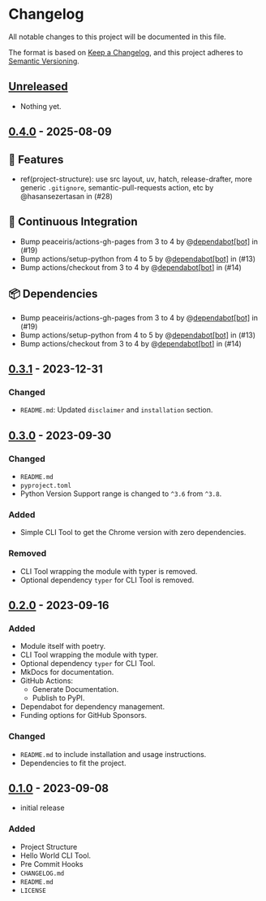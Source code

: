 # Changelog

All notable changes to this project will be documented in this file.

The format is based on [Keep a Changelog], and this project adheres to [Semantic Versioning].

## [Unreleased]

- Nothing yet.

## [0.4.0] - 2025-08-09

## :rocket: Features

- ref(project-structure): use src layout, uv, hatch, release-drafter, more generic `.gitignore`, semantic-pull-requests action, etc by @hasansezertasan in (#28)

## :construction_worker: Continuous Integration

- Bump peaceiris/actions-gh-pages from 3 to 4 by @[dependabot[bot]](https://github.com/apps/dependabot) in (#19)
- Bump actions/setup-python from 4 to 5 by @[dependabot[bot]](https://github.com/apps/dependabot) in (#13)
- Bump actions/checkout from 3 to 4 by @[dependabot[bot]](https://github.com/apps/dependabot) in (#14)

## :package: Dependencies

- Bump peaceiris/actions-gh-pages from 3 to 4 by @[dependabot[bot]](https://github.com/apps/dependabot) in (#19)
- Bump actions/setup-python from 4 to 5 by @[dependabot[bot]](https://github.com/apps/dependabot) in (#13)
- Bump actions/checkout from 3 to 4 by @[dependabot[bot]](https://github.com/apps/dependabot) in (#14)

## [0.3.1] - 2023-12-31

### Changed

- `README.md`: Updated `disclaimer` and `installation` section.

## [0.3.0] - 2023-09-30

### Changed

- `README.md`
- `pyproject.toml`
- Python Version Support range is changed to `^3.6` from `^3.8`.

### Added

- Simple CLI Tool to get the Chrome version with zero dependencies.

### Removed

- CLI Tool wrapping the module with typer is removed.
- Optional dependency `typer` for CLI Tool is removed.

## [0.2.0] - 2023-09-16

### Added

- Module itself with poetry.
- CLI Tool wrapping the module with typer.
- Optional dependency `typer` for CLI Tool.
- MkDocs for documentation.
- GitHub Actions:
  - Generate Documentation.
  - Publish to PyPI.
- Dependabot for dependency management.
- Funding options for GitHub Sponsors.

### Changed

- `README.md` to include installation and usage instructions.
- Dependencies to fit the project.

## [0.1.0] - 2023-09-08

- initial release

### Added

- Project Structure
- Hello World CLI Tool.
- Pre Commit Hooks
- `CHANGELOG.md`
- `README.md`
- `LICENSE`

<!-- Links -->
[keep a changelog]: https://keepachangelog.com/en/1.1.0/
[semantic versioning]: https://semver.org

<!-- Versions -->
[unreleased]: https://github.com/hasansezertasan/chrome-version/compare/0.4.0...HEAD
[0.4.0]: https://github.com/hasansezertasan/chrome-version/compare/0.3.1...0.4.0
[0.3.1]: https://github.com/hasansezertasan/chrome-version/compare/0.3.0...0.3.1
[0.3.0]: https://github.com/hasansezertasan/chrome-version/compare/0.2.0...0.3.0
[0.2.0]: https://github.com/hasansezertasan/chrome-version/compare/0.1.0...0.2.0
[0.1.0]: https://github.com/hasansezertasan/chrome-version/releases/tag/0.1.0
